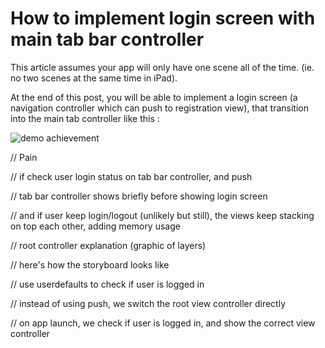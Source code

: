 # How to implement login screen with main tab bar controller

This article assumes your app will only have one scene all of the time. (ie. no two scenes at the same time in iPad).



At the end of this post, you will be able to implement a login screen (a navigation controller which can push to registration view), that transition into the main tab controller like this : 



![demo achievement](https://iosimage.s3.amazonaws.com/2020/76-login-before-tab-bar-controller/demo.gif)

















// Pain

// if check user login status on tab bar controller, and push

// tab bar controller shows briefly before showing login screen



// and if user keep login/logout (unlikely but still), the views keep stacking on top each other, adding memory usage



// root controller explanation (graphic of layers)





// here's how the storyboard looks like



// use userdefaults to check if user is logged in





// instead of using push, we switch the root view controller directly



// on app launch, we check if user is logged in, and show the correct view controller

